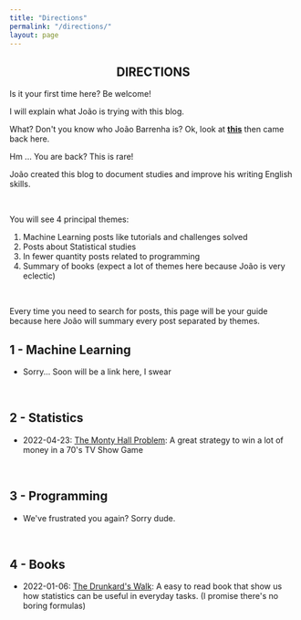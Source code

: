 ```yaml
---
title: "Directions"
permalink: "/directions/"
layout: page
---
```


<h2 align = "center"> DIRECTIONS </h2>

Is it your first time here? 
Be welcome!

I will explain what João is trying with this blog.

What? Don't you know who João Barrenha is?
Ok, look at **[this](README.md)** then came back here.

Hm ... You are back? This is rare!

João created this blog to document studies and improve his writing English skills.

<br>

You will see 4 principal themes:
1. Machine Learning posts like tutorials and challenges solved
2. Posts about Statistical studies
3. In fewer quantity posts related to programming
4. Summary of books (expect a lot of themes here because João is very eclectic)

<br>

Every time you need to search for posts, this page will be your guide because here João will summary every post separated by themes.

## **1 - Machine Learning**
  - Sorry... Soon will be a link here, I swear
<br>

## **2 - Statistics**
- 2022-04-23: [The Monty Hall Problem](_posts/2022-04-23-monty-hall-calculator.md): A great strategy to win a lot of money in a 70's TV Show Game
<br>

## **3 - Programming**
  - We've frustrated you again? Sorry dude.
<br>

## **4 - Books**
- 2022-01-06: [The Drunkard's Walk](_posts/2022-01-06-drunkard.md): A easy to read book that show us how statistics can be useful in everyday tasks. (I promise there's no boring formulas)
